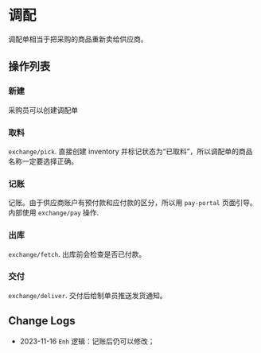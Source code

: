 # 调配
调配单相当于把采购的商品重新卖给供应商。

操作列表
---------------------------------------------------------------------------

### 新建
采购员可以创建调配单
### 取料 
`exchange/pick`. 直接创建 inventory 并标记状态为“已取料”，所以调配单的商品名称一定要选择正确。

### 记账
记账。由于供应商账户有预付款和应付款的区分，所以用 `pay-portal` 页面引导。内部使用 `exchange/pay` 操作.
### 出库
`exchange/fetch`. 出库前会检查是否已付款。
### 交付
`exchange/deliver`. 交付后给制单员推送发货通知。

Change Logs
--------------------------------------------------------------------------
- 2023-11-16 `Enh` 逻辑：记账后仍可以修改；
